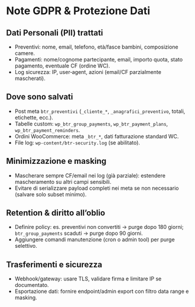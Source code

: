 # Note GDPR & Protezione Dati

## Dati Personali (PII) trattati
- Preventivi: nome, email, telefono, età/fasce bambini, composizione camere.
- Pagamenti: nome/cognome partecipante, email, importo quota, stato pagamento, eventuale CF (ordine WC).
- Log sicurezza: IP, user‑agent, azioni (email/CF parzialmente mascherati).

## Dove sono salvati
- Post meta `btr_preventivi` (`_cliente_*`, `_anagrafici_preventivo`, totali, etichette, ecc.).
- Tabelle custom: `wp_btr_group_payments`, `wp_btr_payment_plans`, `wp_btr_payment_reminders`.
- Ordini WooCommerce: meta `_btr_*`, dati fatturazione standard WC.
- File log: `wp-content/btr-security.log` (se abilitato).

## Minimizzazione e masking
- Mascherare sempre CF/email nei log (già parziale): estendere mascheramento su altri campi sensibili.
- Evitare di serializzare payload completi nei meta se non necessario (salvare solo subset minimo).

## Retention & diritto all’oblio
- Definire policy: es. preventivi non convertiti → purge dopo 180 giorni; `btr_group_payments` scaduti → purge dopo 90 giorni.
- Aggiungere comandi manutenzione (cron o admin tool) per purge selettivo.

## Trasferimenti e sicurezza
- Webhook/gateway: usare TLS, validare firma e limitare IP se documentato.
- Esportazione dati: fornire endpoint/admin export con filtro data range e masking.

